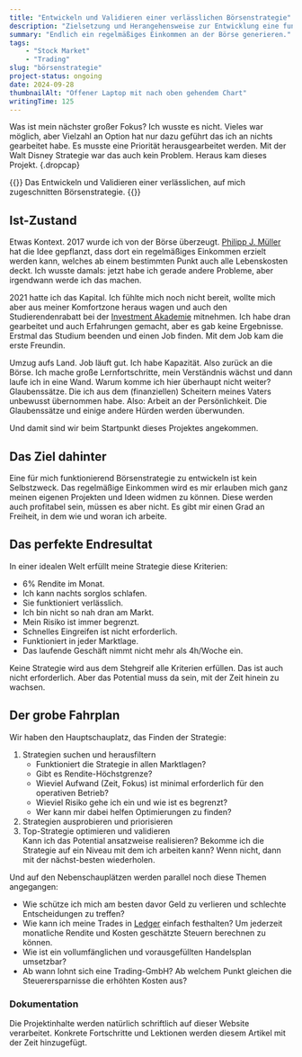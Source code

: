 ```yaml
---
title: "Entwickeln und Validieren einer verlässlichen Börsenstrategie"
description: "Zielsetzung und Herangehensweise zur Entwicklung eine funktionierenden Strategie für regelmäßiges Einkommen an der Börse."
summary: "Endlich ein regelmäßiges Einkommen an der Börse generieren."
tags:
    - "Stock Market"
    - "Trading"
slug: "börsenstrategie"
project-status: ongoing
date: 2024-09-28
thumbnailAlt: "Offener Laptop mit nach oben gehendem Chart"
writingTime: 125
---
```


Was ist mein nächster großer Fokus?
Ich wusste es nicht.
Vieles war möglich, aber Vielzahl an Option hat nur dazu geführt das ich an
nichts gearbeitet habe.
Es musste eine Priorität herausgearbeitet werden.
Mit der Walt Disney Strategie war das auch kein Problem.
Heraus kam dieses Projekt.
{.dropcap}

{{<lead>}}
Das Entwickeln und Validieren einer verlässlichen, auf mich zugeschnitten
Börsenstrategie.
{{</lead>}}

## Ist-Zustand

Etwas Kontext.
2017 wurde ich von der Börse überzeugt.
[Philipp J. Müller](https://www.pjmueller.de/) hat die Idee gepflanzt, dass
dort ein regelmäßiges Einkommen erzielt werden kann, welches ab einem
bestimmten Punkt auch alle Lebenskosten deckt.
Ich wusste damals: jetzt habe ich gerade andere Probleme, aber irgendwann
werde ich das machen.

2021 hatte ich das Kapital.
Ich fühlte mich noch nicht bereit, wollte mich aber aus meiner
Komfortzone heraus wagen und auch den Studierendenrabatt bei der
[Investment Akademie](https://www.pjmueller.de/) mitnehmen.
Ich habe dran gearbeitet und auch Erfahrungen gemacht, aber es gab keine
Ergebnisse.
Erstmal das Studium beenden und einen Job finden.
Mit dem Job kam die erste Freundin.

Umzug aufs Land.
Job läuft gut.
Ich habe Kapazität.
Also zurück an die Börse.
Ich mache große Lernfortschritte, mein Verständnis wächst und dann laufe
ich in eine Wand.
Warum komme ich hier überhaupt nicht weiter?
Glaubenssätze.
Die ich aus dem (finanziellen) Scheitern meines Vaters unbewusst übernommen
habe.
Also: Arbeit an der Persönlichkeit.
Die Glaubenssätze und einige andere Hürden werden überwunden.

Und damit sind wir beim Startpunkt dieses Projektes angekommen.

## Das Ziel dahinter

Eine für mich funktionierend Börsenstrategie zu entwickeln ist kein
Selbstzweck.
Das regelmäßige Einkommen wird es mir erlauben mich ganz meinen eigenen
Projekten und Ideen widmen zu können.
Diese werden auch profitabel sein, müssen es aber nicht.
Es gibt mir einen Grad an Freiheit, in dem wie und woran ich arbeite.

## Das perfekte Endresultat

In einer idealen Welt erfüllt meine Strategie diese Kriterien:
- 6% Rendite im Monat.
- Ich kann nachts sorglos schlafen.
- Sie funktioniert verlässlich.
- Ich bin nicht so nah dran am Markt.
- Mein Risiko ist immer begrenzt.
- Schnelles Eingreifen ist nicht erforderlich.
- Funktioniert in jeder Marktlage.
- Das laufende Geschäft nimmt nicht mehr als 4h/Woche ein.

Keine Strategie wird aus dem Stehgreif alle Kriterien erfüllen.
Das ist auch nicht erforderlich.
Aber das Potential muss da sein, mit der Zeit hinein zu wachsen.

## Der grobe Fahrplan

Wir haben den Hauptschauplatz, das Finden der Strategie:

1. Strategien suchen und herausfiltern
    - Funktioniert die Strategie in allen Marktlagen?
    - Gibt es Rendite-Höchstgrenze?
    - Wieviel Aufwand (Zeit, Fokus) ist minimal erforderlich für den
      operativen Betrieb?
    - Wieviel Risiko gehe ich ein und wie ist es begrenzt?
    - Wer kann mir dabei helfen Optimierungen zu finden?
2. Strategien ausprobieren und priorisieren
3. Top-Strategie optimieren und validieren
   <br>Kann ich das Potential ansatzweise realisieren?
   Bekomme ich die Strategie auf ein Niveau mit dem ich arbeiten kann?
   Wenn nicht, dann mit der nächst-besten wiederholen.

Und auf den Nebenschauplätzen werden parallel noch diese Themen angegangen:

- Wie schütze ich mich am besten davor Geld zu verlieren und schlechte
Entscheidungen zu treffen?
- Wie kann ich meine Trades in [Ledger](https://hledger.org/) einfach festhalten? Um jederzeit
monatliche Rendite und Kosten geschätzte Steuern berechnen zu können.
- Wie ist ein vollumfänglichen und vorausgefüllten Handelsplan umsetzbar?
- Ab wann lohnt sich eine Trading-GmbH? Ab welchem Punkt gleichen die
Steuerersparnisse die erhöhten Kosten aus?

### Dokumentation

Die Projektinhalte werden natürlich schriftlich auf dieser Website
verarbeitet.
Konkrete Fortschritte und Lektionen werden diesem Artikel mit der Zeit
hinzugefügt.

